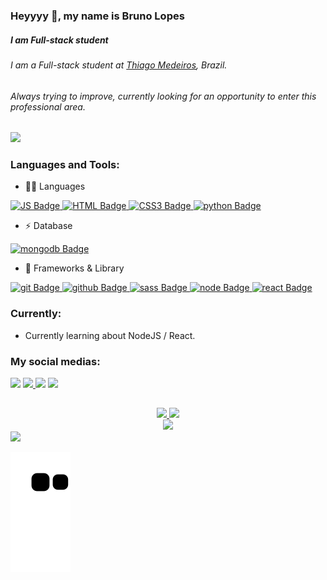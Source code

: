 ### Heyyyy 👋, my name is Bruno Lopes

##### I am Full-stack student
###### I am a Full-stack student at <a href="https://thiago-medeiros.com/" target="_blank">Thiago Medeiros</a>, Brazil.
###### Always trying to improve, currently looking for an opportunity to enter this professional area.
<a href="https://o0brunolopes0o.github.io/arvoresdelinks.github.io/" target="_blank"><img src="https://img.shields.io/badge/website-000000?style=for-the-badge&logo=About.me&logoColor=white"></a>


### Languages and Tools:

- 👩‍💻 Languages 

<div id="badges">
    <a href="https://github.com/o0brunolopes0o">
    <img src="https://img.shields.io/badge/javascript-%23323330.svg?style=for-the-badge&logo=javascript&logoColor=%23F7DF1E" alt="JS Badge"/>
  </a>
  <a href="https://github.com/o0brunolopes0o">
    <img src="https://img.shields.io/badge/html5-%23E34F26.svg?style=for-the-badge&logo=html5&logoColor=white" alt="HTML Badge"/>
  </a>
  <a href="https://github.com/o0brunolopes0o">
    <img src="https://img.shields.io/badge/css3-%231572B6.svg?style=for-the-badge&logo=css3&logoColor=white" alt="CSS3 Badge"/>
  </a>
  <a href="https://github.com/o0brunolopes0o">
    <img src="https://img.shields.io/badge/Python-FFD43B?style=for-the-badge&logo=python&logoColor=blue" alt="python Badge"/>
  </a>
</div>

- ⚡ Database

<div id="badges">
  <a href="https://github.com/o0brunolopes0o">
    <img src="https://img.shields.io/badge/MongoDB-4EA94B?style=for-the-badge&logo=mongodb&logoColor=white" alt="mongodb Badge"/>
  </a>
</div>


 - 🚀 Frameworks & Library
<div id="badges">
  <a href="https://github.com/o0brunolopes0o">
    <img src="https://img.shields.io/badge/git-%23F05033.svg?style=for-the-badge&logo=git&logoColor=white" alt="git Badge"/>
  </a>
  <a href="https://github.com/o0brunolopes0o">
    <img src="https://img.shields.io/badge/github-%23121011.svg?style=for-the-badge&logo=github&logoColor=white" alt="github Badge"/>
  </a>  
  <a href="https://github.com/o0brunolopes0o">
    <img src="https://img.shields.io/badge/Sass-CC6699?style=for-the-badge&logo=sass&logoColor=white" alt="sass Badge"/>
  </a> 
  <a href="https://github.com/o0brunolopes0o">
    <img src="https://img.shields.io/badge/Node.js-339933?style=for-the-badge&logo=nodedotjs&logoColor=white" alt="node Badge"/>
  </a> 
  <a href="https://github.com/o0brunolopes0o">
    <img src="https://img.shields.io/badge/React-20232A?style=for-the-badge&logo=react&logoColor=61DAFB" alt="react Badge"/>
  </a> 
</div>


### Currently:

- Currently learning about NodeJS / React.

### My social medias:
  
 <div>
 <a href="https://www.linkedin.com/in/bruno-lopes-45aa3b170/" target="_blank"><img src="https://img.shields.io/badge/-LinkedIn-%230077B5?style=for-the-badge&logo=linkedin&logoColor=white" target="_blank"></a> 
 <a href = "mailto:bruno.steffen87@outlook.com"><img src="https://img.shields.io/badge/Microsoft_Outlook-0078D4?style=for-the-badge&logo=microsoft-outlook&logoColor=white" target="_blank">  </a>
 <a href="https://instagram.com/bruno.steffen87/" target="_blank"><img src="https://img.shields.io/badge/Instagram-%23E4405F.svg?style=for-the-badge&logo=Instagram&logoColor=white" target="_blank"></a>
 <a href="https://wa.me/5519993778967" target="_blank"><img src="https://img.shields.io/badge/WhatsApp-25D366?style=for-the-badge&logo=whatsapp&logoColor=white" target="_blank"></a>
</div> 
 
##

 <div align="center">
 <a href="https://github.com/o0brunolopes0o">
 <img height="180em" src="https://github-readme-stats.vercel.app/api?username=o0brunolopes0o&show_icons=true&theme=radical&include_all_commits=true&count_private=true"/>
 <img height="180em" src="https://github-readme-streak-stats.herokuapp.com?user=o0brunolopes0o&theme=dark)](https://git.io/streak-stats"/>
  </div>
  
 <div align="center">
 <a href="https://github.com/o0brunolopes0o">
 <img height="180em" src="https://github-readme-streak-stats.herokuapp.com/?user=isocabp&theme=radical"/>  
 </div>
  
<img src="https://github-readme-streak-stats.herokuapp.com?user=o0brunolopes0o&theme=dark)](https://git.io/streak-stats"/>

  
![Snake animation](https://github.com/isocabp/isocabp/blob/output/github-contribution-grid-snake.svg)

